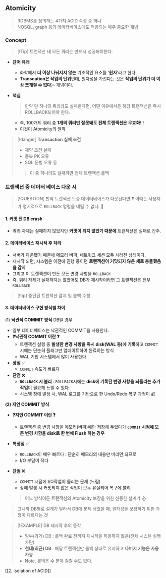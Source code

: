 
## Atomicity

> RDBMS를 정의하는 4가지 ACID 속성 중 하나  
> NOSQL, graph 등의 데이터베이스에도 적용되는 매우 중요한 개념 

### Concept 
>[!Tip] 트랜잭션 내 모든 쿼리는 반드시 성공해야한다.

- **단어 유래** 
	- 화학에서 **더 이상 나눠지지 않는** 기초적인 요소를 '**원자**'라고 한다
	- **Transcation은 작업의 단위**인데, 원자성을 가진다는 것은 **작업의 단위가 더 이상 쪼개질 수 없다**는 개념이다.
	  
- **핵심** 
	> 만약 단 하나의 쿼리라도 실패한다면, 어떤 이유에서든 해당 트랜잭션은 즉시 ROLLBACK되어야 한다. 
	- 즉, 100개의 쿼리 중 **1개의 쿼리만 잘못돼도 전체 트랜잭션은 무효화**!!!
	- 이것이 Atomicity의 원칙 

>[!danger] **Transaction 실패 조건**  
>- 제약 조건 실패
>- 중복 PK 오류
>- SQL 문법 오류  등 
>  > 이 중 하나라도 실패하면 전체 트랜잭션 롤백 

### 트랜잭션 중 데이터 베이스 다운 시 
>[!QUESTION] 만약 트랜잭션 도중 데이터베이스가 다운된다면 ❓
>이때는 사용자가 명시적으로 `ROLLBACK` 명령을 내릴 수 없다. 💢

#### 1. 커밋 전 DB crash 
- 쿼리 자체는 실패하지 않았지만 **커밋이 되지 않았기 때문에** 트랜잭션은 실패로 간주.
	  
#### 2. 데이터베이스 재시작 후 처리 
- 서버가 다운됐기 때문에 메모리 버퍼, 네트워크 세션 모두 사라진 상태이다.
- 재시작 되면, 시스템은 이전에 진행 중이던 **트랜잭션이 커밋되지 않은 채로 충돌했음을 감지**
- 그리고 이 트랜잭션이 만든 모든 변경 사항을 `ROLLBACK` 
- 즉, 쿼리 자체가 실패하지는 않았어도 DB가 재시작이라면 그 트랜잭션은 전부 `ROLLBACK`
>[!tip] 중단된 트랜잭션 감지 및 롤백 수행 
	  
#### 3. 데이터베이스 구현 방식별 차이
(1) **낙관적 COMMIT 방식** DB일 경우  
- 일부 데이터베이스는 낙관적인 COMMIT을 사용한다.
- **❓낙관적 COMMIT 이란 ❓**
	- 트랜잭션 실행 중 **발생한 변경 사항을 즉시 disk(WAL 등)에 기록**하고 `COMMIT` 시에는 단순히 플래그만 업데이트하여 완료하는 방식 
	- WAL 기반 시스템에서 많이 사용한다 
- **장점** ✅
	- `COMMIT` 속도가 빠르다 
- **단점** ❌
	- **`ROLLBACK` 시 불리** : `ROLLBACK`시에는 **disk에 기록된 변경 사항을 되돌리는 추가 작업**이 필요해 느릴 수 있다. 
	- 시스템 장애 발생 시, WAL 로그를 기반으로 한 Undo/Redo 복구 과정이 必  

**(2) 지연 COMMIT 방식**
- **❓지연 COMMIT 이란 ❓**
	- 트랜잭션 중 변경 사항을 메모리(버퍼)에만 저장해 두었다가 **`COMMIT` 시점에 모든 변경 사항을 disk로 한 번에 Flush 하는 경우** 
- **특장점** ✅
	- `ROLLBACK`이 매우 빠르다 : 단순히 메모리의 내용만 버리면 되므로 
	- I/O 부담이 적다

- **단점** ❌
	- `COMMIT` 시점에 I/O작업이 몰리는 문제 (느림)
	- 장애 발생 시 커밋되지 않은 작업이 모두 유실되어 복구에 불리 
  > 어느 방식이든 트랜잭션의 Atomicity 보장을 위한 신중한 설계가 必


> 그니까 DB별로 설계가 달라서 DB에 문제 생겼을 때, 원자성을 보장하기 위한 과정이 다르다는 것 


>[!EXAMPLE] DB 재시작 후의 동작 
>- 일부(과거) DB : 롤백 완료 전까지 재시작을 허용하지 않음(전체 시스템 실행 차단)
>- **현대(최근) DB** : 해당 트랜잭션만 롤백 상태로 유지하고 **나머지 기능은 사용 가능**
>- Note. 롤백은 수 분이 걸릴 수도 있다.





[[2. Isolation of ACID]]